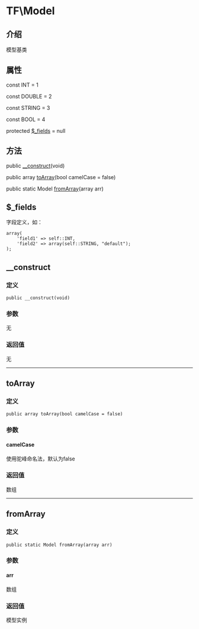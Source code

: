 # TF\\Model
## 介绍
模型基类

## 属性
const INT = 1

const DOUBLE = 2

const STRING = 3

const BOOL = 4

protected [$\_fields](#_fields) = null

## 方法
public [__construct](#__construct)(void)

public array [toArray](#toarray)(bool camelCase = false)

public static Model [fromArray](#fromarray)(array arr)

## $\_fields
字段定义，如：

    array(
        'field1' => self::INT,
        'field2' => array(self::STRING, "default");
    );

## __construct
### 定义
    public __construct(void)
### 参数
无
### 返回值
无

-----

## toArray
### 定义
    public array toArray(bool camelCase = false)
### 参数
#### camelCase
使用驼峰命名法，默认为false
### 返回值
数组

-----

## fromArray
### 定义
    public static Model fromArray(array arr)
### 参数
#### arr
数组
### 返回值
模型实例

